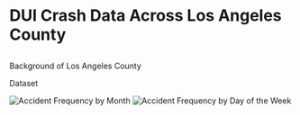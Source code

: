 # DUI Crash  Data Across Los Angeles County
##
Background of Los Angeles County

Dataset 

<img src="path_to_image_folder/accident_frequency_month.png" alt="Accident Frequency by Month">
<img src="path_to_image_folder/accident_frequency_dayofweek.png" alt="Accident Frequency by Day of the Week">
